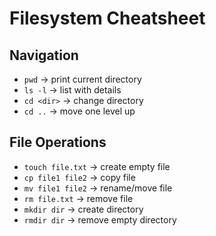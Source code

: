# Filesystem Cheatsheet

## Navigation
- `pwd` → print current directory
- `ls -l` → list with details
- `cd <dir>` → change directory
- `cd ..` → move one level up

## File Operations
- `touch file.txt` → create empty file
- `cp file1 file2` → copy file
- `mv file1 file2` → rename/move file
- `rm file.txt` → remove file
- `mkdir dir` → create directory
- `rmdir dir` → remove empty directory
